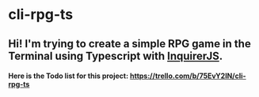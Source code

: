 ﻿# cli-rpg-ts

## Hi! I'm trying to create a simple RPG game in the Terminal using Typescript with [InquirerJS](https://github.com/SBoudrias/Inquirer.js/).

#### Here is the Todo list for this project: https://trello.com/b/75EvY2lN/cli-rpg-ts
